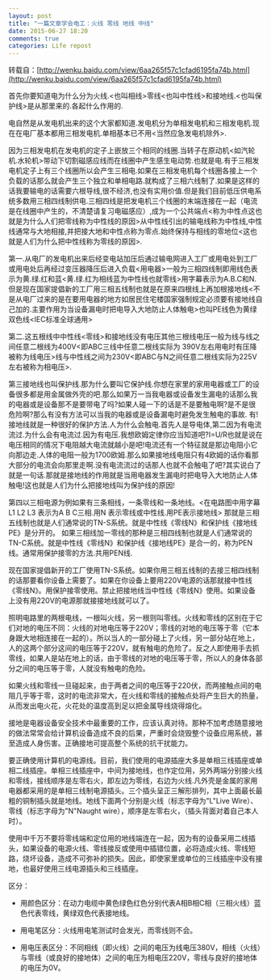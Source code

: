 ```yaml
---
layout: post
title: "一篇文章学会电工：火线 零线 地线 中线"
date: 2015-06-27 18:20
comments: true
categories: Life repost
---
```


转载自：[http://wenku.baidu.com/view/6aa265f57c1cfad6195fa74b.html](http://wenku.baidu.com/view/6aa265f57c1cfad6195fa74b.html)

首先你要知道电为什么分为火线.<也叫相线>零线<也叫中性线>和接地线.<也叫保护线>是从那里来的.各起什么作用的. 

<!-- more -->

电自然是从发电机出来的这个大家都知道.发电机分为单相发电机和三相发电机.现在在电厂基本都用三相发电机.单相基本已不用<当然应急发电机除外>. 

因为三相发电机在发电机的定子上嵌放三个相同的线圈.当转子在原动机<如汽轮机.水轮机>带动下切割磁感应线而在线圈中产生感生电动势.也就是电.有于三相发电机定子上有三个线圈所以会产生三相电.如果在三相发电机每个线圈各接上一个负载的话那么就会产生三个独立和单相电路.就构成了三相六线制了.如果是这样的话我要输电的话需要六根导线,很不经济,也没有实用价值.但是我们目前低压供电系统多数用三相四线制供电.三相四线是把发电机三个线圈的末端连接在一起（电流是在线圈中产生的，不清楚请复习电磁感应）,成为一个公共端点<称为中性点这也就是为什么人们把零线称为中性线的原因>从中性线引出的输电线称为中性线,中性线通常与大地相接,并把接大地和中性点称为零点.始终保持与相线的零地位<这也就是人们为什么把中性线称为零线的原因>. 

第一.从电厂的发电机出来后经变电站加压后通过输电网进入工厂或用电处到工厂或用电处后再经过变压器降压后进入负载<用电器>一般为三相四线制即用线色表示为黄.绿.红和蓝<黄.绿.红为相线蓝为中性线也就零线>用字幕表示为A.B.C和N.但是现在国家提倡新的工厂用三相五线制也就是在原来四根线上再加根接地线<不是从电厂过来的是在要用电器的地方如居民住宅楼国家强制规定必须要有接地线自己加的.主要作用为当设备漏电时把电导入大地防止人体触电>也叫PE线色为黄绿双色线<IEC标准全球通用> 

第二.这五根线中中性线<零线>和接地线<PE>没有电压其他三根线<ABC>电压一般为线与线之间任意二根线为400V<即ABC三线中任意二根线实际为 390V左右用电时有压降被称为线电压>线与中性线之间为230V<即ABC与N之间任意二根线实际为225V左右被称为相电压>. 

第三接地线也叫保护线.那为什么要叫它保护线.你想在家里的家用电器或工厂的设备很多都是用金属做外壳的吧.那么如果万一当我电器或设备发生漏电的话那么我的电器或是设备那不是要带电了吗?如果人碰一下的话是不是要触电啊?是不是很危险啊?那么有没有方法可以当我的电器或是设备漏电时避免发生触电的事故. 有!接地线就是一种很好的保护方法.人为什么会触电.首先人是导电体,第二因为有电流流过.为什么会有电流过.因为有电压.我想欧姆定律你应当知道吧?I=U/R也就是说在电压相同的情况下电阻越大电流就越小是吧!电流还有一个特征就是那边电阻小它向那边走.人体的电阻一般为1700欧姆.那么如果接地线电阻只有4欧姆的话你看那大部分的电流会向那里走啊.没有电流流过的话那人也就不会触电了吧?其实说白了就是一句话.那就是接地线的作用就是当用电器发生漏电时把电导入大地防止人体触电!这也就是人们为什么把接地线叫为保护线的原因! 

第四以三相电源为例如果有三条相线，一条零线和一条地线。<在电路图中用字幕L1 L2 L3 表示为A B C三相.用N 表示零线或中性线.用PE表示接地线> 
那就是三相五线制也就是人们通常说的TN-S系统。就是中性线《零线N》和保护线《接地线PE》是分开的。 
如果三相线加一零线的那种是三相四线制也就是人们通常说的TN-C系统。就是中性线《零线N》和保护线《接地线PE》是合一的，称为PEN线。通常用保护接零的方法.共用PEN线. 

现在国家提倡新开的工厂使用TN-S系统。如果你用三相五线制的去接三相四线制的话那要看你设备上需要了。如果在你设备上要用220V电源的话那就接中性线《零线N》。用保护接零使用。禁止把接地线当中性线《零线N》使用。如果设备上没有用220V的电源那就接接地线就可以了。

照明电路里的两根电线，一根叫火线，另一根则叫零线。火线和零线的区别在于它们对地的电压不同：火线的对地电压等于220V；零线的对地的电压等于零（它本身跟大地相连接在一起的）。所以当人的一部分碰上了火线，另一部分站在地上，人的这两个部分这间的电压等于220V，就有触电的危险了。反之人即使用手去抓零线，如果人是站在地上的话，由于零线的对地的电压等于零，所以人的身体各部分之间的电压等于零，人就没有触电的危险。 

如果火线和零线一旦碰起来，由于两者之间的电压等于220伏，而两接触点间的电阻几乎等于零，这时的电流非常大，在火线和零线的接触点处将产生巨大的热量，从而发出电火花，火花处的温度高到足以把金属导线烧得熔化。 

接地是电器设备安全技术中最重要的工作，应该认真对待。那种不加考虑随意接地的做法常常会给计算机设备造成不良的后果，严重时会烧毁整个设备应用系统，甚至造成人身伤害。正确接地可提高整个系统的抗干扰能力。 

要正确使用计算机的电源线。目前，我们使用的电源插座大多是单相三线插座或单相二线插座。单相三线插座中，中间为接地线，也作定位用，另外两端分别接火线和零线，接线顺序是左零右火，即左边为零线，右边为火线.凡外壳是金属的家用电器都采用的是单相三线制电源插头。三个插头呈正三解形排列，其中上面最长最粗的铜制插头就是地线。地线下面两个分别是火线（标志字母为"L"Live Wire）、零线（标志字母为"N"Naught wire），顺序是左零右火，（插头背面对着自己本人时）。 

使用中千万不要将零线端和定位用的地线端连在一起，因为有的设备采用二线插头，如果设备的电源火线、零线接反或使用中插错位置，必将造成火线、零线短路，烧坏设备，造成不可弥补的损失。因此，即使家里或单位的三线插座中没有接地，也最好使用三线电源插头和三线插座。 

区分： 

- 用颜色区分：在动力电缆中黄色绿色红色分别代表A相B相C相（三相火线）蓝色代表零线，黄绿双色代表接地线。 

- 用电笔区分：火线用电笔测试时会发光，而零线则不会。 

- 用电压表区分：不同相线（即火线）之间的电压为线电压380V，相线（火线）与零线（或良好的接地体）之间的电压为相电压220V，零线与良好的接地体的电压为0V。
